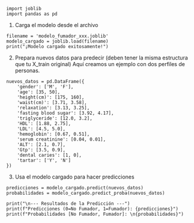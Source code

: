 ```
import joblib
import pandas as pd
```

1. Carga el modelo desde el archivo
```
filename = 'modelo_fumador_xxx.joblib'
modelo_cargado = joblib.load(filename)
print("¡Modelo cargado exitosamente!")
```

2. Prepara nuevos datos para predecir (deben tener la misma estructura que tu X_train original)
   Aquí creamos un ejemplo con dos perfiles de personas.
```
nuevos_datos = pd.DataFrame({
    'gender': ['M', 'F'],
    'age': [35, 50],
    'height(cm)': [175, 160],
    'waist(cm)': [3.71, 3.58],
    'relaxation': [3.13, 3.25],
    'fasting blood sugar': [3.92, 4.17],
    'triglyceride': [12.0, 3.2],
    'HDL': [1.88, 2.75],
    'LDL': [4.5, 5.0],
    'hemoglobin': [0.67, 0.51],
    'serum creatinine': [0.04, 0.01],
    'ALT': [2.1, 0.7],
    'Gtp': [3.5, 0.9],
    'dental caries': [1, 0],
    'tartar': ['Y', 'N']
})
```

3. Usa el modelo cargado para hacer predicciones
```
predicciones = modelo_cargado.predict(nuevos_datos)
probabilidades = modelo_cargado.predict_proba(nuevos_datos)
```
```
print("\n--- Resultados de la Predicción ---")
print(f"Predicciones (0=No Fumador, 1=Fumador): {predicciones}")
print(f"Probabilidades [No Fumador, Fumador]: \n{probabilidades}")
```
